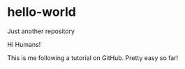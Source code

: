 # hello-world
Just another repository

Hi Humans!

This is me following a tutorial on GitHub. Pretty easy so far!
